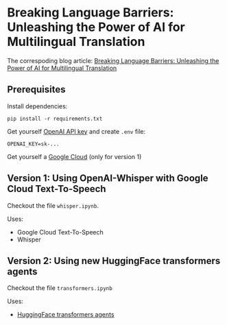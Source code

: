 # Breaking Language Barriers: Unleashing the Power of AI for Multilingual Translation

The correspoding blog article: [Breaking Language Barriers: Unleashing the Power of AI for Multilingual Translation](https://igor.technology/breaking-the-barriers-unleashing-power-of-ai-multilingual-translation/)

## Prerequisites

Install dependencies:
```
pip install -r requirements.txt
```

Get yourself [OpenAI API key](https://platform.openai.com/) and create `.env` file:
```
OPENAI_KEY=sk-...
```

Get yourself a [Google Cloud](https://cloud.google.com/) (only for version 1)

## Version 1: Using OpenAI-Whisper with Google Cloud Text-To-Speech

Checkout the file `whisper.ipynb`. 

Uses: 
-  Google Cloud Text-To-Speech
- Whisper 

## Version 2: Using new HuggingFace transformers agents

Checkout the file `transformers.ipynb`

Uses: 
- [HuggingFace transformers agents](https://huggingface.co/docs/transformers/transformers_agents)



